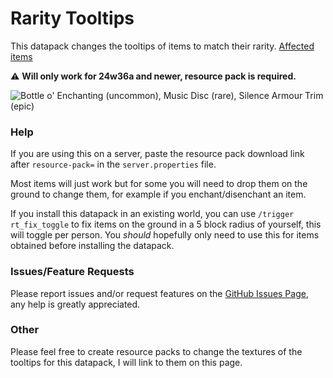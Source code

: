 # Rarity Tooltips

This datapack changes the tooltips of items to match their rarity. [Affected items](https://minecraft.wiki/w/Rarity#Upcoming_for_Java_Edition_1.21.2_and_Bedrock_Edition_1.21.30)

⚠️ **Will only work for 24w36a and newer, resource pack is required.**

![Bottle o' Enchanting (uncommon), Music Disc (rare), Silence Armour Trim (epic)](https://cdn.modrinth.com/data/cached_images/1acc80622268a13c6351ac09887679aba3e6ad70.png)

### Help
If you are using this on a server, paste the resource pack download link after ``resource-pack=`` in the ``server.properties`` file.

Most items will just work but for some you will need to drop them on the ground to change them, for example if you enchant/disenchant an item.

If you install this datapack in an existing world, you can use ``/trigger rt_fix_toggle`` to fix items on the ground in a 5 block radius of yourself, this will toggle per person. You _should_ hopefully only need to use this for items obtained before installing the datapack.

### Issues/Feature Requests
Please report issues and/or request features on the [GitHub Issues Page](https://github.com/SnuzzleWump/rarity-tooltips/issues), any help is greatly appreciated.

### Other
Please feel free to create resource packs to change the textures of the tooltips for this datapack, I will link to them on this page.
